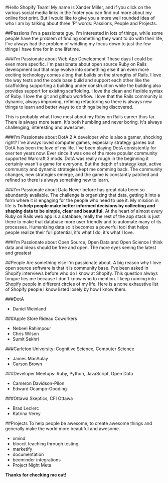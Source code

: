 
#Hello Shopify Team!
My name is Xander Miller, and if you click on the various social media links in the footer you can find out more about my online foot print. But I would like to give you a more well rounded idea of who I am by talking about three 'P' words: Passions, People and Projects.

##Passions
I'm a passionate guy. I'm interested in lots of things, while some people have the problem of finding something they want to do with their life, I've always had the problem of widdling my focus down to just the few things I have time for in one lifetime.

###I'm Passionate about Web App Develepment
These days I could be even more specific. I'm passionate about open source Ruby on Rails development but that may evolve into something else if an even more exciting technology comes along that builds on the strengths of Rails. I love the way tests and the code base build and support each other like the scaffolding supporting a building under construction while the building also provides support for exisitng scaffolding. I love the clean and flexible syntax of Ruby. I love the git and github workflow. I love that the Rails community is dynamic, always improving, refining refactoring so there is always new things to learn and better ways to do things being discovered.

This is probably what I love most about my Ruby on Rails career thus far. There is always more tearn. It's both humbling and never boring. It's always challenging, interesting and awesome.

###I'm Passionate about DotA 2
A developer who is also a gamer, shocking right? I've always loved computer games, especially strategy games but DotA has been the love of my life. I've been playing DotA consistently for over ten years now. Ever since it was one of the more popular community supported Warcraft 3 mods. DotA was really rough in the beginning it certainly wasn't a game for everyone. But the depth of strategy kept, active community and dynamic strategies kept me comming back. The community changes, new strategies emerge, and the game is constantly patched and refined so there is always something new to learn.

###I'm Passionate about Data
Never before has great data been so abundantly available. The challenge is organizing that data, getting it into a form where it is engaging for the people who need to use it. My mission in life is **To help people make better informed decisions by collecting and shaping data to be simple, clear and beautiful.** At the heart of almost every Ruby on Rails web app is a database, really the rest of the app stack is just there to make that database more user friendly and to automate many of its processes. Humanizing data so it becomes a powerful tool that helps people realize their full potential, it's what I do, it's what I love. 

###I'm Passionate about Open Source, Open Data and Open Science
I think data and ideas should be free and open. The more eyes seeing the latest and greatest 


##People
Are something else I'm passionate about. A big reason why I love open source software is that it is community base. I've been asked in Shopify interviews before who do I know at Shopify. This question always tongue ties me because I don't know who to mention. I keep running into Shopify people in different circles of my life. Here is a none exhaustive list of Shopify people I know listed losely by how I know them. 

###DotA
+ Daniel Weinland

###Apple Store Rideau Coworkers
+ Nebeel Rahimpour
+ Chris Wilson
+ Sumit Sekhri

###Carleton University: Cognitive Science, Computer Science
+ James MacAulay
+ Carson Brown

###Developer Meetups: Ruby, Python, JavaScript, Open Data
+ Cameron Davidson-Pilon
+ Edward Ocampo-Gooding

###Ottawa Skeptics, CFI Ottawa
+ Brad Leclerc
+ Katrina Verey

##Projects
To help people be awesome, to create awesome things and generally make the world more beautiful and awesome.

+ xmind
+ bloccit teaching through testing
+ marketify
+ documentation
+ beeminder integrations
+ Project Night Meta

**Thanks for checking me out!**